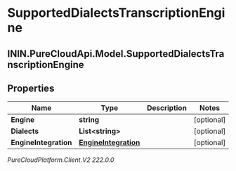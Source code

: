 # SupportedDialectsTranscriptionEngine

## ININ.PureCloudApi.Model.SupportedDialectsTranscriptionEngine

## Properties

|Name | Type | Description | Notes|
|------------ | ------------- | ------------- | -------------|
| **Engine** | **string** |  | [optional] |
| **Dialects** | **List&lt;string&gt;** |  | [optional] |
| **EngineIntegration** | [**EngineIntegration**](EngineIntegration) |  | [optional] |



_PureCloudPlatform.Client.V2 222.0.0_

